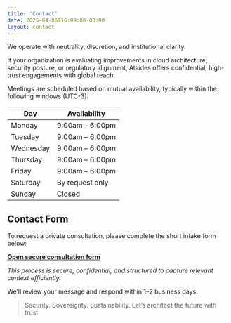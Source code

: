 ```yaml
---
title: 'Contact'
date: 2025-04-06T16:09:00-03:00
layout: contact
---
```


We operate with neutrality, discretion, and institutional clarity.

If your organization is evaluating improvements in cloud architecture, security posture, or regulatory alignment, Ataides offers confidential, high-trust engagements with global reach.

Meetings are scheduled based on mutual availability, typically within the following windows (UTC-3):

| Day       | Availability     |
| --------- | ---------------- |
| Monday    | 9:00am – 6:00pm  |
| Tuesday   | 9:00am – 6:00pm  |
| Wednesday | 9:00am – 6:00pm  |
| Thursday  | 9:00am – 6:00pm  |
| Friday    | 9:00am – 6:00pm  |
| Saturday  | By request only  |
| Sunday    | Closed           |

## Contact Form

To request a private consultation, please complete the short intake form below:

[**Open secure consultation form**](https://forms.office.com/r/nLanCPnTGe)

_This process is secure, confidential, and structured to capture relevant context efficiently._

We’ll review your message and respond within 1–2 business days.

> Security. Sovereignty. Sustainability. Let’s architect the future with trust.

